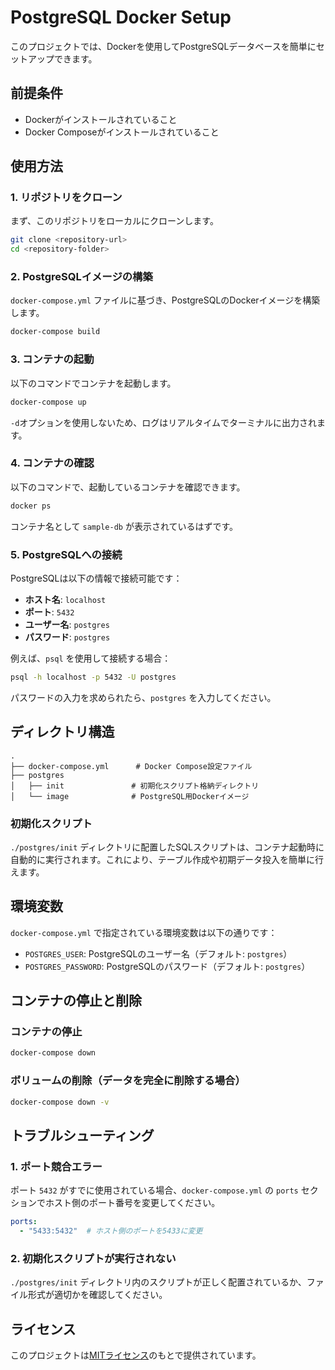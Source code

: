 # PostgreSQL Docker Setup

このプロジェクトでは、Dockerを使用してPostgreSQLデータベースを簡単にセットアップできます。

## 前提条件

- Dockerがインストールされていること
- Docker Composeがインストールされていること

## 使用方法

### 1. リポジトリをクローン

まず、このリポジトリをローカルにクローンします。

```bash
git clone <repository-url>
cd <repository-folder>
```

### 2. PostgreSQLイメージの構築

`docker-compose.yml` ファイルに基づき、PostgreSQLのDockerイメージを構築します。

```bash
docker-compose build
```

### 3. コンテナの起動

以下のコマンドでコンテナを起動します。

```bash
docker-compose up
```

`-d`オプションを使用しないため、ログはリアルタイムでターミナルに出力されます。

### 4. コンテナの確認

以下のコマンドで、起動しているコンテナを確認できます。

```bash
docker ps
```

コンテナ名として `sample-db` が表示されているはずです。

### 5. PostgreSQLへの接続

PostgreSQLは以下の情報で接続可能です：

- **ホスト名**: `localhost`
- **ポート**: `5432`
- **ユーザー名**: `postgres`
- **パスワード**: `postgres`

例えば、`psql` を使用して接続する場合：

```bash
psql -h localhost -p 5432 -U postgres
```

パスワードの入力を求められたら、`postgres` を入力してください。

## ディレクトリ構造

```plaintext
.
├── docker-compose.yml      # Docker Compose設定ファイル
├── postgres
│   ├── init               # 初期化スクリプト格納ディレクトリ
│   └── image              # PostgreSQL用Dockerイメージ
```

### 初期化スクリプト

`./postgres/init` ディレクトリに配置したSQLスクリプトは、コンテナ起動時に自動的に実行されます。これにより、テーブル作成や初期データ投入を簡単に行えます。

## 環境変数

`docker-compose.yml` で指定されている環境変数は以下の通りです：

- `POSTGRES_USER`: PostgreSQLのユーザー名（デフォルト: `postgres`）
- `POSTGRES_PASSWORD`: PostgreSQLのパスワード（デフォルト: `postgres`）

## コンテナの停止と削除

### コンテナの停止

```bash
docker-compose down
```

### ボリュームの削除（データを完全に削除する場合）

```bash
docker-compose down -v
```

## トラブルシューティング

### 1. ポート競合エラー

ポート `5432` がすでに使用されている場合、`docker-compose.yml` の `ports` セクションでホスト側のポート番号を変更してください。

```yaml
ports:
  - "5433:5432"  # ホスト側のポートを5433に変更
```

### 2. 初期化スクリプトが実行されない

`./postgres/init` ディレクトリ内のスクリプトが正しく配置されているか、ファイル形式が適切かを確認してください。

## ライセンス

このプロジェクトは[MITライセンス](LICENSE)のもとで提供されています。

